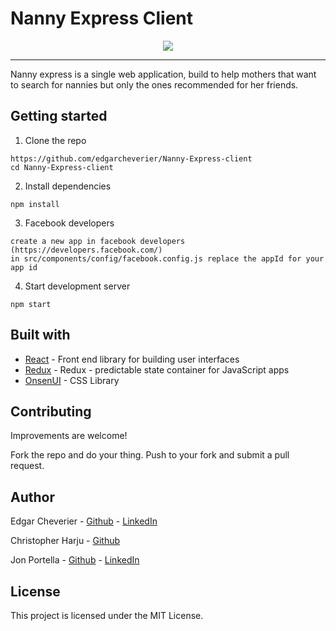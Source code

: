 # Nanny Express Client

<p align="center">
<img style="max-width:100px;max-height:500px;" src="https://imgur.com/VRpZcHu" />
</p>

----

Nanny express is a single web application, build to help mothers that want to search for  nannies but only the ones recommended for her friends.


## Getting started

1. Clone the repo

```
https://github.com/edgarcheverier/Nanny-Express-client
cd Nanny-Express-client
```

2. Install dependencies
```
npm install
```

3. Facebook developers
```
create a new app in facebook developers (https://developers.facebook.com/)
in src/components/config/facebook.config.js replace the appId for your app id
```

4. Start development server
```
npm start

```
## Built with

* [React](https://facebook.github.io/react-native) - Front end library for building user interfaces
* [Redux](https://es.redux.js.org/) - Redux - predictable state container for JavaScript apps
* [OnsenUI](https://onsen.io/) - CSS Library

## Contributing

Improvements are welcome!

Fork the repo and do your thing. Push to your fork and submit a pull request.

## Author

Edgar Cheverier - [Github](https://github.com/edgarcheverier) - [LinkedIn](https://es.linkedin.com/in/edgar-hugo-cheverier-aguilar-886b3a86)

Christopher Harju - [Github](https://github.com/CKGHarju) 

Jon Portella - [Github](https://github.com/jportella93) - [LinkedIn](https://linkedin.com/in/jonportella)


## License

This project is licensed under the MIT License.

